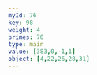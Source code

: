 ```yaml
---
myId: 76
key: 98
weight: 4
primes: 70
type: main
value: [383,0,-1,1]
object: [4,22,26,28,31]
---
```

